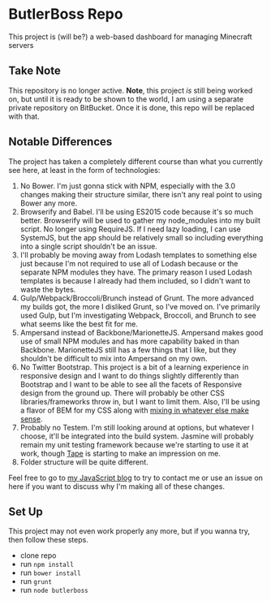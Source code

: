 # ButlerBoss Repo
This project is (will be?) a web-based dashboard for managing Minecraft servers

## Take Note
This repository is no longer active. **Note**, this project *is* still being worked on, but until it is ready to be shown to the world, I am using a separate private repository on BitBucket. Once it is done, this repo will be replaced with that.

## Notable Differences
The project has taken a completely different course than what you currently see here, at least in the form of technologies:

1. No Bower. I'm just gonna stick with NPM, especially with the 3.0 changes making their structure similar, there isn't any real point to using Bower any more.
2. Browserify and Babel. I'll be using ES2015 code because it's so much better. Browserify will be used to gather my node_modules into my built script. No longer using RequireJS. If I need lazy loading, I can use SystemJS, but the app should be relatively small so including everything into a single script shouldn't be an issue.
3. I'll probably be moving away from Lodash templates to something else just because I'm not required to use all of Lodash because or the separate NPM modules they have. The primary reason I used Lodash templates is because I already had them included, so I didn't want to waste the bytes.
4. Gulp/Webpack/Broccoli/Brunch instead of Grunt. The more advanced my builds got, the more I disliked Grunt, so I've moved on. I've primarily used Gulp, but I'm investigating Webpack, Broccoli, and Brunch to see what seems like the best fit for me.
5. Ampersand instead of Backbone/MarionetteJS. Ampersand makes good use of small NPM modules and has more capability baked in than Backbone. MarionetteJS still has a few things that I like, but they shouldn't be difficult to mix into Ampersand on my own.
6. No Twitter Bootstrap. This project is a bit of a learning experience in responsive design and I want to do things slightly differently than Bootstrap and I want to be able to see all the facets of Responsive design from the ground up. There will probably be other CSS libraries/frameworks throw in, but I want to limit them. Also, I'll be using a flavor of BEM for my CSS along with [mixing in whatever else make sense](http://www.sitepoint.com/atomic-oobemitscss/).
7. Probably no Testem. I'm still looking around at options, but whatever I choose, it'll be integrated into the build system. Jasmine will probably remain my unit testing framework because we're starting to use it at work, though [Tape](https://medium.com/javascript-scene/why-i-use-tape-instead-of-mocha-so-should-you-6aa105d8eaf4) is starting to make an impression on me.
8. Folder structure will be quite different.

Feel free to go to [my JavaScript blog](http://www.joezimjs.com) to try to contact me or use an issue on here if you want to discuss why I'm making all of these changes.

## Set Up
This project may not even work properly any more, but if you wanna try, then follow these steps.

* clone repo
* run `npm install`
* run `bower install`
* run `grunt`
* run `node butlerboss`
